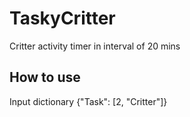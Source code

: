 # TaskyCritter
Critter activity timer in interval of 20 mins

## How to use
Input dictionary {"Task": [2, "Critter"]}

